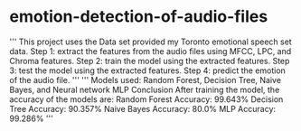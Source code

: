 # emotion-detection-of-audio-files
'''
This project uses the Data set provided my Toronto emotional speech set data.
Step 1: extract the features from the audio files using MFCC, LPC, and Chroma features.
Step 2: train the model using the extracted features.
Step 3: test the model using the extracted features.
Step 4: predict the emotion of the audio file.
'''
'''
Models used: Random Forest, Decision Tree, Naive Bayes, and Neural network MLP
Conclusion After training the model, the accuracy of the models are:
Random Forest Accuracy: 99.643%
Decision Tree Accuracy: 90.357%
Naive Bayes Accuracy: 80.0%
MLP Accuracy: 99.286%
'''

